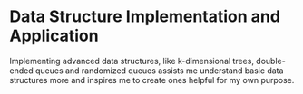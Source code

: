 # Data Structure Implementation and Application
Implementing advanced data structures, like k-dimensional trees, double-ended queues and randomized queues assists me understand basic data structures more and inspires me to create ones helpful for my own purpose. 
